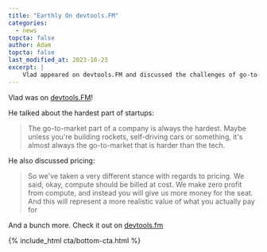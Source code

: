 ```yaml
---
title: "Earthly On devtools.FM"
categories:
  - news
topcta: false
author: Adam
topcta: false
last_modified_at: 2023-10-23
excerpt: |
    Vlad appeared on devtools.FM and discussed the challenges of go-to-market strategies in startups, emphasizing that it is often harder than the technology itself. He also shared a unique pricing approach where compute is billed at cost, while the value is represented by the seat price.
---
```


Vlad was on [devtools.FM](https://www.devtools.fm/episode/71)!

He talked about the hardest part of startups:

> The go-to-market part of a company is always the hardest. Maybe unless you're building rockets, self-driving cars or something, it's almost always the go-to-market that is harder than the tech.

He also discussed pricing:

> So we've taken a very different stance with regards to pricing. We said, okay, compute should be billed at cost. We make zero profit from compute, and instead you will give us more money for the seat. And this will represent a more realistic value of what you actually pay for

And a bunch more. Check it out on [devtools.fm](https://www.devtools.fm/episode/71)

{% include_html cta/bottom-cta.html %}
